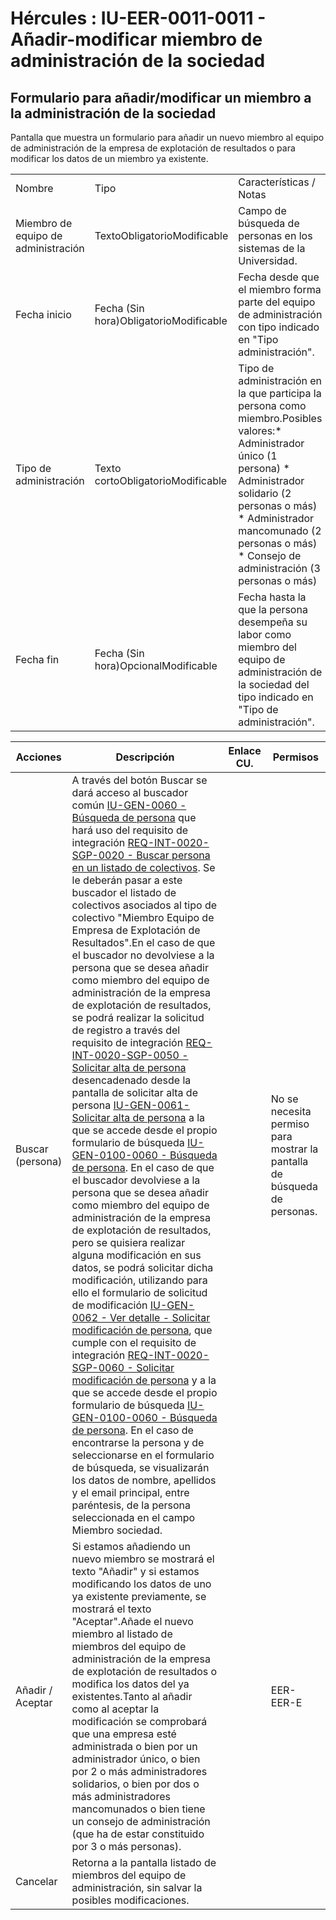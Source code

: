 # Hércules : IU\-EER\-0011\-0011 \- Añadir\-modificar miembro de administración de la sociedad



## Formulario para añadir/modificar un miembro a la administración de la sociedad

Pantalla que muestra un formulario para añadir un nuevo miembro al equipo de administración de la empresa de explotación de resultados o para modificar los datos de un miembro ya existente.



|  | | |
| --- | --- | --- |
| Nombre | Tipo | Características / Notas |
| Miembro de equipo de administración | TextoObligatorioModificable | Campo de búsqueda de personas en los sistemas de la Universidad. |
| Fecha inicio | Fecha (Sin hora)ObligatorioModificable | Fecha desde que el miembro forma parte del equipo de administración con tipo indicado en "Tipo administración". |
| Tipo de administración | Texto cortoObligatorioModificable | Tipo de administración en la que participa la persona como miembro.Posibles valores:* Administrador único (1 persona) * Administrador solidario (2 personas o más) * Administrador mancomunado (2 personas o más) * Consejo de administración (3 personas o más) |
| Fecha fin | Fecha (Sin hora)OpcionalModificable | Fecha hasta la que la persona desempeña su labor como miembro del equipo de administración de la sociedad del tipo indicado en "Tipo de administración". |



| Acciones | Descripción | Enlace CU. | Permisos |
| --- | --- | --- | --- |
| Buscar (persona) | A través del botón Buscar se dará acceso al buscador común [IU\-GEN\-0060 \- Búsqueda de persona](https://confluence.um.es/confluence/pages/viewpage.action?pageId=95489453 "https://confluence.um.es/confluence/pages/viewpage.action?pageId=95489453") que hará uso del requisito de integración [REQ\-INT\-0020\-SGP\-0020 \- Buscar persona en un listado de colectivos](https://confluence.um.es/confluence/display/HERCULES/REQ-INT-0020-SGP-0020+-+Buscar+persona+en+un+listado+de+colectivos "https://confluence.um.es/confluence/display/HERCULES/REQ-INT-0020-SGP-0020+-+Buscar+persona+en+un+listado+de+colectivos"). Se le deberán pasar a este buscador el listado de colectivos asociados al tipo de colectivo "Miembro Equipo de Empresa de Explotación de Resultados".En el caso de que el buscador no devolviese a la persona que se desea añadir como miembro del equipo de administración de la empresa de explotación de resultados, se podrá realizar la solicitud de registro a través del requisito de integración [REQ\-INT\-0020\-SGP\-0050 \- Solicitar alta de persona](https://confluence.um.es/confluence/display/HERCULES/REQ-INT-0020-SGP-0050+-+Solicitar+alta+de+persona "https://confluence.um.es/confluence/display/HERCULES/REQ-INT-0020-SGP-0050+-+Solicitar+alta+de+persona")  desencadenado desde la pantalla de solicitar alta de persona [IU\-GEN\-0061\- Solicitar alta de persona](https://confluence.um.es/confluence/display/HERCULES/IU-GEN-0061-+Solicitar+alta+de+persona "https://confluence.um.es/confluence/display/HERCULES/IU-GEN-0061-+Solicitar+alta+de+persona") a la que se accede desde el propio formulario de búsqueda [IU\-GEN\-0100\-0060 \- Búsqueda de persona](https://confluence.um.es/confluence/pages/viewpage.action?pageId=95489453 "https://confluence.um.es/confluence/pages/viewpage.action?pageId=95489453"). En el caso de que el buscador devolviese a la persona que se desea añadir  como miembro del equipo de administración de la empresa de explotación de resultados, pero se quisiera realizar alguna modificación en sus datos, se podrá solicitar dicha modificación, utilizando para ello el formulario de solicitud de modificación [IU\-GEN\-0062 \- Ver detalle \- Solicitar modificación de persona](https://confluence.um.es/confluence/pages/viewpage.action?pageId=108605529 "https://confluence.um.es/confluence/pages/viewpage.action?pageId=108605529"), que cumple con el requisito de integración [REQ\-INT\-0020\-SGP\-0060 \- Solicitar modificación de persona](https://confluence.um.es/confluence/pages/viewpage.action?pageId=108606269 "https://confluence.um.es/confluence/pages/viewpage.action?pageId=108606269") y a la que se accede desde el propio formulario de búsqueda [IU\-GEN\-0100\-0060 \- Búsqueda de persona](https://confluence.um.es/confluence/pages/viewpage.action?pageId=95489453 "https://confluence.um.es/confluence/pages/viewpage.action?pageId=95489453"). En el caso de encontrarse la persona y de seleccionarse en el formulario de búsqueda, se visualizarán los datos de nombre, apellidos y el email principal, entre paréntesis, de la persona seleccionada en el campo Miembro sociedad. |  | No se necesita permiso para mostrar la pantalla de búsqueda de personas. |
| Añadir / Aceptar | Si estamos añadiendo un nuevo miembro se mostrará el texto "Añadir" y si estamos modificando los datos de uno ya existente previamente, se mostrará el texto "Aceptar".Añade el nuevo miembro al listado de miembros del equipo de administración de la empresa de explotación de resultados o modifica los datos del ya existentes.Tanto al añadir como al aceptar la modificación se comprobará que una empresa esté administrada o bien por un administrador único, o bien por 2 o más administradores solidarios, o bien por dos o más administradores mancomunados o bien tiene un consejo de administración (que ha de estar constituido por 3 o más personas). |  | EER\-EER\-E |
| Cancelar | Retorna a la pantalla listado de miembros del equipo de administración, sin salvar la posibles modificaciones. |  |  |




